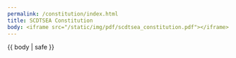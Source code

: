 ```yaml
---
permalink: /constitution/index.html
title: SCDTSEA Constitution
body: <iframe src="/static/img/pdf/scdtsea_constitution.pdf"></iframe>
---
```

{{ body | safe }}
